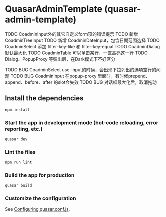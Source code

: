 # QuasarAdminTemplate (quasar-admin-template)

TODO CoadminInput外的其它自定义form项的错误提示
TODO 新增 CoadminTreeInput
TODO 新增 CoadminDateInput，包含日期范围选择
TODO CoadminSelect 添加 filter-key-like 和 filter-key-equal
TODO CoadminDialog 默认最大化
TODO CoadminTable 可以单击某行，一直高亮这一行
TODO Dialog、PopupProxy 等弹出层，在Dark模式下不好区分

TODO BUG CoadminSelect use-input的时候，会出现下拉列出的选项空行的问题
TODO BUG CoadminInput 在popup-proxy 里面时，有时候prepend、append、before、after 的slot会失效
TODO BUG 对话框最大化后，取消拖动

## Install the dependencies
```bash
npm install
```

### Start the app in development mode (hot-code reloading, error reporting, etc.)
```bash
quasar dev
```

### Lint the files
```bash
npm run lint
```

### Build the app for production
```bash
quasar build
```

### Customize the configuration
See [Configuring quasar.conf.js](https://quasar.dev/quasar-cli/quasar-conf-js).
